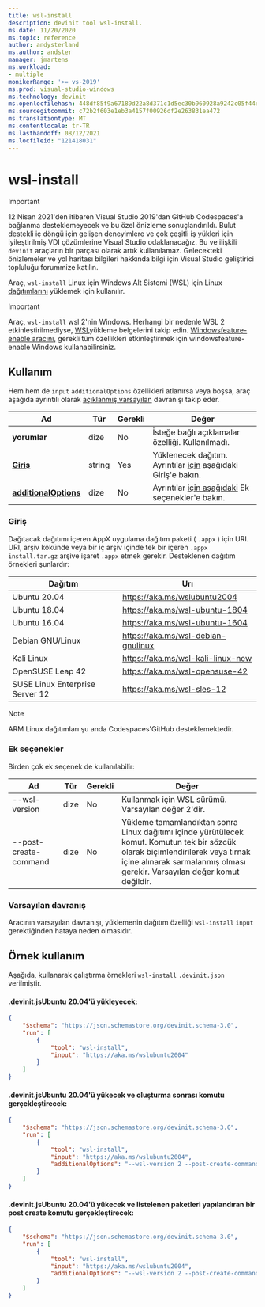 ```yaml
---
title: wsl-install
description: devinit tool wsl-install.
ms.date: 11/20/2020
ms.topic: reference
author: andysterland
ms.author: andster
manager: jmartens
ms.workload:
- multiple
monikerRange: '>= vs-2019'
ms.prod: visual-studio-windows
ms.technology: devinit
ms.openlocfilehash: 448df85f9a67189d22a8d371c1d5ec30b960928a9242c05f44e07ba5eb198bc2
ms.sourcegitcommit: c72b2f603e1eb3a4157f00926df2e263831ea472
ms.translationtype: MT
ms.contentlocale: tr-TR
ms.lasthandoff: 08/12/2021
ms.locfileid: "121418031"
---
```

# <a name="wsl-install"></a>wsl-install

> [!IMPORTANT]
> 12 Nisan 2021'den itibaren Visual Studio 2019'dan GitHub Codespaces'a bağlanma desteklemeyecek ve bu özel önizleme sonuçlandırıldı. Bulut destekli iç döngü için gelişen deneyimlere ve çok çeşitli iş yükleri için iyileştirilmiş VDI çözümlerine Visual Studio odaklanacağız. Bu ve ilişkili `devinit` araçların bir parçası olarak artık kullanılamaz. Gelecekteki önizlemeler ve yol haritası bilgileri hakkında bilgi için Visual Studio geliştirici topluluğu forummize katılın.

Araç, `wsl-install` Linux için Windows Alt Sistemi (WSL) için Linux [dağıtımlarını](/windows/wsl/) yüklemek için kullanılır.

> [!IMPORTANT]
> Araç, `wsl-install` wsl 2'nin Windows. Herhangi bir nedenle WSL 2 etkinleştirilmediyse, [WSL](https://docs.microsoft.com/windows/wsl/install-win10)yükleme belgelerini takip edin. [Windowsfeature-enable aracını,](tool-windowsfeature-enable.md) gerekli tüm özellikleri etkinleştirmek için windowsfeature-enable Windows kullanabilirsiniz.

## <a name="usage"></a>Kullanım

Hem hem de `input` `additionalOptions` özellikleri atlanırsa veya boşsa, araç aşağıda ayrıntılı olarak [açıklanmış varsayılan](#default-behavior) davranışı takip eder.

| Ad                                             | Tür   | Gerekli | Değer                                                             |
|--------------------------------------------------|--------|----------|-------------------------------------------------------------------|
| **yorumlar**                                     | dize | No       | İsteğe bağlı açıklamalar özelliği. Kullanılmadı.                             |
| [**Giriş**](#input)                              | string | Yes      | Yüklenecek dağıtım. Ayrıntılar [için](#input) aşağıdaki Giriş'e bakın.     |
| [**additionalOptions**](#additional-options)     | dize | No       | Ayrıntılar [için aşağıdaki](#additional-options) Ek seçenekler'e bakın.  |

### <a name="input"></a>Giriş

Dağıtacak dağıtımı içeren AppX uygulama dağıtım paketi ( `.appx` ) için URI. URI, arşiv kökünde veya bir iç arşiv içinde tek bir içeren `.appx` `install.tar.gz` arşive işaret `.appx` etmek gerekir. Desteklenen dağıtım örnekleri şunlardır:

| Dağıtım                          | Urı                                                           |
|---------------------------------|---------------------------------------------------------------|
| Ubuntu 20.04                    | https://aka.ms/wslubuntu2004                                  |
| Ubuntu 18.04                    | https://aka.ms/wsl-ubuntu-1804                                |
| Ubuntu 16.04                    | https://aka.ms/wsl-ubuntu-1604                                |
| Debian GNU/Linux                | https://aka.ms/wsl-debian-gnulinux                            |
| Kali Linux                      | https://aka.ms/wsl-kali-linux-new                             |
| OpenSUSE Leap 42                | https://aka.ms/wsl-opensuse-42                                |
| SUSE Linux Enterprise Server 12 | https://aka.ms/wsl-sles-12                                    |

> [!NOTE]
> ARM Linux dağıtımları şu anda Codespaces'GitHub desteklemektedir.

### <a name="additional-options"></a>Ek seçenekler

Birden çok ek seçenek de kullanılabilir:

| Ad                      | Tür      | Gerekli | Değer                                                                                                                                                                                    |
|---------------------------|-----------|----------|------------------------------------------------------------------------------------------------------------------------------------------------------------------------------------------|
| --wsl-version             | dize    | No       | Kullanmak için WSL sürümü. Varsayılan değer 2'dir.                                                                                                                                  |
| --post-create-command     | dize    | No       | Yükleme tamamlandıktan sonra Linux dağıtımı içinde yürütülecek komut. Komutun tek bir sözcük olarak biçimlendirilerek veya tırnak içine alınarak sarmalanmış olması gerekir. Varsayılan değer komut değildir.  |

### <a name="default-behavior"></a>Varsayılan davranış

Aracının varsayılan davranışı, yüklemenin dağıtım özelliği `wsl-install` `input` gerektiğinden hataya neden olmasıdır.

## <a name="example-usage"></a>Örnek kullanım
Aşağıda, kullanarak çalıştırma örnekleri `wsl-install` `.devinit.json` verilmiştir.

#### <a name="devinitjson-that-will-install-ubuntu-2004"></a>.devinit.jsUbuntu 20.04'ü yükleyecek:
```json
{
    "$schema": "https://json.schemastore.org/devinit.schema-3.0",
    "run": [
        {
            "tool": "wsl-install",
            "input": "https://aka.ms/wslubuntu2004"
        }
    ]
}
```

#### <a name="devinitjson-that-will-install-ubuntu-2004-and-perform-a-post-create-command"></a>.devinit.jsUbuntu 20.04'ü yükecek ve oluşturma sonrası komutu gerçekleştirecek:
```json
{
    "$schema": "https://json.schemastore.org/devinit.schema-3.0",
    "run": [
        {
            "tool": "wsl-install",
            "input": "https://aka.ms/wslubuntu2004",
            "additionalOptions": "--wsl-version 2 --post-create-command 'echo Hello from Ubuntu!'"
        }
    ]
}
```

#### <a name="devinitjson-that-will-install-ubuntu-2004-and-perform-a-post-create-command-that-configures-the-packages-listed"></a>.devinit.jsUbuntu 20.04'ü yükecek ve listelenen paketleri yapılandıran bir post create komutu gerçekleştirecek:
```json
{
    "$schema": "https://json.schemastore.org/devinit.schema-3.0",
    "run": [
        {
            "tool": "wsl-install",
            "input": "https://aka.ms/wslubuntu2004",
            "additionalOptions": "--wsl-version 2 --post-create-command 'apt-get update && apt-get install g++ gcc g++-9 gcc-9 cmake gdb ninja-build zip rsync -y'"
        }
    ]
}
```
